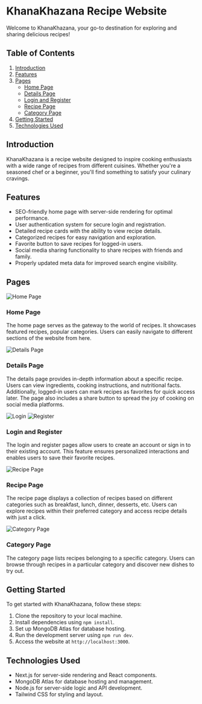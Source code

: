 
# KhanaKhazana Recipe Website

Welcome to KhanaKhazana, your go-to destination for exploring and sharing delicious recipes!

## Table of Contents
1. [Introduction](#introduction)
2. [Features](#features)
3. [Pages](#pages)
   - [Home Page](#home-page)
   - [Details Page](#details-page)
   - [Login and Register](#login-and-register)
   - [Recipe Page](#recipe-page)
   - [Category Page](#category-page)
4. [Getting Started](#getting-started)
5. [Technologies Used](#technologies-used)

## Introduction
KhanaKhazana is a recipe website designed to inspire cooking enthusiasts with a wide range of recipes from different cuisines. Whether you're a seasoned chef or a beginner, you'll find something to satisfy your culinary cravings.

## Features
- SEO-friendly home page with server-side rendering for optimal performance.
- User authentication system for secure login and registration.
- Detailed recipe cards with the ability to view recipe details.
- Categorized recipes for easy navigation and exploration.
- Favorite button to save recipes for logged-in users.
- Social media sharing functionality to share recipes with friends and family.
- Properly updated meta data for improved search engine visibility.

## Pages

![Home Page](app/assets/Capture.PNG)

### Home Page
The home page serves as the gateway to the world of recipes. It showcases featured recipes, popular categories. Users can easily navigate to different sections of the website from here.

![Details Page](app/assets/Capture2.PNG)

### Details Page
The details page provides in-depth information about a specific recipe. Users can view ingredients, cooking instructions, and nutritional facts. Additionally, logged-in users can mark recipes as favorites for quick access later. The page also includes a share button to spread the joy of cooking on social media platforms.

![Login](app/assets/Ce.PNG) 
![Register](app/assets/Capture=.PNG)

### Login and Register
The login and register pages allow users to create an account or sign in to their existing account. This feature ensures personalized interactions and enables users to save their favorite recipes.

![Recipe Page](app/assets/Capture4.PNG)

### Recipe Page
The recipe page displays a collection of recipes based on different categories such as breakfast, lunch, dinner, desserts, etc. Users can explore recipes within their preferred category and access recipe details with just a click.

![Category Page](app/assets/Capture6.PNG)

### Category Page
The category page lists recipes belonging to a specific category. Users can browse through recipes in a particular category and discover new dishes to try out.

## Getting Started
To get started with KhanaKhazana, follow these steps:
1. Clone the repository to your local machine.
2. Install dependencies using `npm install`.
3. Set up MongoDB Atlas for database hosting.
5. Run the development server using `npm run dev`.
6. Access the website at `http://localhost:3000`.

## Technologies Used
- Next.js for server-side rendering and React components.
- MongoDB Atlas for database hosting and management.
- Node.js for server-side logic and API development.
- Tailwind CSS for styling and layout.
